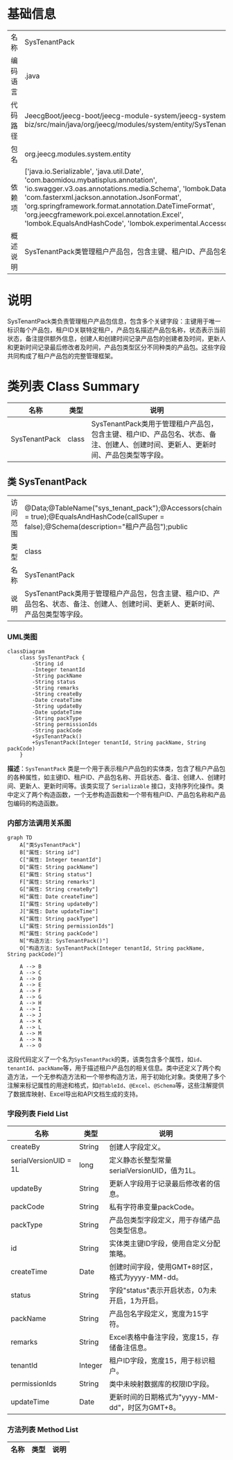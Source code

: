 # 基础信息

|      |      |
|------|------|
| 名称 | SysTenantPack |
| 编码语言 | .java |
| 代码路径 | JeecgBoot/jeecg-boot/jeecg-module-system/jeecg-system-biz/src/main/java/org/jeecg/modules/system/entity/SysTenantPack.java |
| 包名 | org.jeecg.modules.system.entity |
| 依赖项 | ['java.io.Serializable', 'java.util.Date', 'com.baomidou.mybatisplus.annotation', 'io.swagger.v3.oas.annotations.media.Schema', 'lombok.Data', 'com.fasterxml.jackson.annotation.JsonFormat', 'org.springframework.format.annotation.DateTimeFormat', 'org.jeecgframework.poi.excel.annotation.Excel', 'lombok.EqualsAndHashCode', 'lombok.experimental.Accessors'] |
| 概述说明 | SysTenantPack类管理租户产品包，包含主键、租户ID、产品包名等字段。 |

# 说明

SysTenantPack类负责管理租户产品包信息，包含多个关键字段：主键用于唯一标识每个产品包，租户ID关联特定租户，产品包名描述产品包名称，状态表示当前状态，备注提供额外信息，创建人和创建时间记录产品包的创建者及时间，更新人和更新时间记录最后修改者及时间，产品包类型区分不同种类的产品包。这些字段共同构成了租户产品包的完整管理框架。

# 类列表 Class Summary

| 名称   | 类型  | 说明 |
|-------|------|-------------|
| SysTenantPack | class | SysTenantPack类用于管理租户产品包，包含主键、租户ID、产品包名、状态、备注、创建人、创建时间、更新人、更新时间、产品包类型等字段。 |



## 类 SysTenantPack

|      |      |
|------|------|
| 访问范围 | @Data;@TableName("sys_tenant_pack");@Accessors(chain = true);@EqualsAndHashCode(callSuper = false);@Schema(description="租户产品包");public |
| 类型 | class |
| 名称 | SysTenantPack |
| 说明 | SysTenantPack类用于管理租户产品包，包含主键、租户ID、产品包名、状态、备注、创建人、创建时间、更新人、更新时间、产品包类型等字段。 |


### UML类图

```mermaid
classDiagram
    class SysTenantPack {
        -String id
        -Integer tenantId
        -String packName
        -String status
        -String remarks
        -String createBy
        -Date createTime
        -String updateBy
        -Date updateTime
        -String packType
        -String permissionIds
        -String packCode
        +SysTenantPack()
        +SysTenantPack(Integer tenantId, String packName, String packCode)
    }
```

**描述**：`SysTenantPack` 类是一个用于表示租户产品包的实体类，包含了租户产品包的各种属性，如主键ID、租户ID、产品包名称、开启状态、备注、创建人、创建时间、更新人、更新时间等。该类实现了 `Serializable` 接口，支持序列化操作。类中定义了两个构造函数，一个无参构造函数和一个带有租户ID、产品包名称和产品包编码的构造函数。


### 内部方法调用关系图

```mermaid
graph TD
    A["类SysTenantPack"]
    B["属性: String id"]
    C["属性: Integer tenantId"]
    D["属性: String packName"]
    E["属性: String status"]
    F["属性: String remarks"]
    G["属性: String createBy"]
    H["属性: Date createTime"]
    I["属性: String updateBy"]
    J["属性: Date updateTime"]
    K["属性: String packType"]
    L["属性: String permissionIds"]
    M["属性: String packCode"]
    N["构造方法: SysTenantPack()"]
    O["构造方法: SysTenantPack(Integer tenantId, String packName, String packCode)"]

    A --> B
    A --> C
    A --> D
    A --> E
    A --> F
    A --> G
    A --> H
    A --> I
    A --> J
    A --> K
    A --> L
    A --> M
    A --> N
    A --> O
```

这段代码定义了一个名为`SysTenantPack`的类，该类包含多个属性，如`id`、`tenantId`、`packName`等，用于描述租户产品包的相关信息。类中还定义了两个构造方法，一个无参构造方法和一个带参构造方法，用于初始化对象。类使用了多个注解来标记属性的用途和格式，如`@TableId`、`@Excel`、`@Schema`等，这些注解提供了数据库映射、Excel导出和API文档生成的支持。

### 字段列表 Field List

| 名称  | 类型  | 说明 |
|-------|-------|------|
| createBy | String | 创建人字段定义。 |
| serialVersionUID = 1L | long | 定义静态长整型常量serialVersionUID，值为1L。 |
| updateBy | String | 更新人字段用于记录最后修改者的信息。 |
| packCode | String | 私有字符串变量packCode。 |
| packType | String | 产品包类型字段定义，用于存储产品包类型信息。 |
| id | String | 实体类主键ID字段，使用自定义分配策略。 |
| createTime | Date | 创建时间字段，使用GMT+8时区，格式为yyyy-MM-dd。 |
| status | String | 字段"status"表示开启状态，0为未开启，1为开启。 |
| packName | String | 产品包名字段定义，宽度为15字符。 |
| remarks | String | Excel表格中备注字段，宽度15，存储备注信息。 |
| tenantId | Integer | 租户ID字段，宽度15，用于标识租户。 |
| permissionIds | String | 类中未映射数据库的权限ID字段。 |
| updateTime | Date | 更新时间的日期格式为"yyyy-MM-dd"，时区为GMT+8。 |

### 方法列表 Method List

| 名称  | 类型  | 说明 |
|-------|-------|------|




